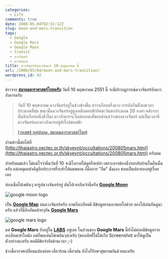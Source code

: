 ```yaml
---
categories:
  - Life
comments: true
date: 2008-05-04T02:51:12Z
slug: moon-and-mars-transition
tags:
  - Google
  - Google Mars
  - Google Moon
  - transit
  - ดวงจันทร์
  - ดาวอังคาร
title: ดวงจันทร์บังดาวอังคาร 10 พฤษภาคม นี้
url: /2008/05/04/moon-and-mars-transition/
wordpress_id: 42
---
```


ข่าวจาก **[สมาคมดาราศาสตร์ไทยครับ](http://thaiastro.nectec.or.th)** วันที่ 10 พฤษภาคม 2551 นี้ จะมีปรากฏการณ์ดวงจันทร์บังดาวอังคารครับ

> วันที่ 10 พฤษภาคม ดวงจันทร์อยู่ในช่วงข้างขึ้น สว่างเกือบครึ่งดวง การบังเริ่มตั้งแต่เวลาประมาณสี่ทุ่ม ขณะนั้นดวงจันทร์อยู่สูงเหนือขอบฟ้าทิศตะวันตกประมาณ 20 องศา หลังจากนั้นอีกเกือบหนึ่งชั่วโมง ดาวอังคารจะโผล่ออกมาที่ขอบด้านสว่างของดวงจันทร์ แต่เป็นเวลาที่ดวงจันทร์และดาวอังคารอยู่ต่ำใกล้ขอบฟ้า
>
> [(วรเชษฐ์ บุญปลอด, สมาคมดาราศาสตร์ไทย)](http://thaiastro.nectec.or.th)

อ่านข่าวนี้ต่อได้ที่ [http://thaiastro.nectec.or.th/skyevnt/occultations/200805mars.html](http://thaiastro.nectec.or.th/skyevnt/occultations/200805mars.html) ครับผม

สำหรับผมแล้ว ไม่แน่ใจว่าคืนวันที่ 10 จะมีโอกาสได้ดูหรือเปล่า เพราะอาจต้องนั่งรถกลับบ้านในคืนนั้นครับ แต่เหตุผลสำคัญอีกประการที่จะทำให้ผมพลาด ก็คือการ "ลืม" นั่นเอง ชอบเป็นปลาทองอยู่เรื่อยเลย

ท่องเน็ตไปเพลินๆ หารูปดวงจันทร์อยู่ ดันไปเจอกับเจ้านี่ครับ **[Google Moon](https://www.google.com/moon)**

![google moon logo](images/moon_res_logo.gif)

เป็น **[Google Map](https://maps.google.com/)** บนดวงจันทร์ครับ ภาพก็ละเอียดดี มีข้อมูลยานอะพอลโลด้วย ลองไปเล่นกันดูนะครับ แล้วก็นี่อีกอันคล้ายๆกัน **[Google Mars](http://www.google.com/mars)**

![google mars logo](images/logo_labs_mars.gif)

แต่ **Google Mars** ยังอยู่ใน **[LABS](https://labs.google.com/)** อยู่เลย ในส่วนของ **Google Mars** นี้ยังไม่ค่อยมีข้อมูลรายละเอียดเท่าใดนัก แต่ก็พอเล่นได้เพลินๆล่ะครับ (ขออภัยที่ไม่ได้เก็บ Screenshot มาให้ดูเป็นตัวอย่างนะครับ พอดีมีข้อจำกัดด้านเวลา ;-)

ช่วงนี้อากาศเปลี่ยนแปลงบ่อย เดี๋ยวร้อน เดี๋ยวฝน ยังไงก็รักษาสุขภาพกันด้วยนะครับ
